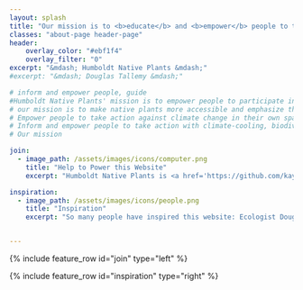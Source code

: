 ```yaml
---
layout: splash
title: "Our mission is to <b>educate</b> and <b>empower</b> people to take simple and critical <b>biodiversity-saving</b> and <b>climate-cooling</b> action in their own backyard."
classes: "about-page header-page"
header:
    overlay_color: "#ebf1f4"
    overlay_filter: "0"
excerpt: "&mdash; Humboldt Native Plants &mdash;" 
#excerpt: "&mdash; Douglas Tallemy &mdash;" 

# inform and empower people, guide
#Humboldt Native Plants' mission is to empower people to participate in conservation in their own backyards and neighborhoods. Even a small native garden can have a big impact to native species, as part of a larger web of restored land. Our ultimate goal is to unite our community in biodiversity conservation for current and future generations." 
# our mission is to make native plants more accessible and emphasize the importance of native plants to climate change. 
# Empower people to take action against climate change in their own space.
# Inform and empower people to take action with climate-cooling, biodiversity-saving action in their own backyard. 
# Our mission 

join:
  - image_path: /assets/images/icons/computer.png
    title: "Help to Power this Website"
    excerpt: "Humboldt Native Plants is <a href='https://github.com/kaycix/humboldtnativeplants' target='_blank'>an open-source website</a> - it is available online for anyone to contribute to. Making changes is as easy as modifying a text file. If you live outside Humboldt County, you can easily clone this website and make modifications for your region." 

inspiration:
  - image_path: /assets/images/icons/people.png
    title: "Inspiration"
    excerpt: "So many people have inspired this website: Ecologist Douglas Tallemy, California native plant author Judith Larner Lowry, climate activist Greta Thundberg and Zero Waste blogger Anne Marie Bonneau. Thank you to many knowledgeable and endlessly generous local native plant experts including friend and mentor Brian, and North Coast CNPS Nursery directors Chris and Barbara."


---
```

 
{% include feature_row id="join" type="left" %}

{% include feature_row id="inspiration" type="right" %}
